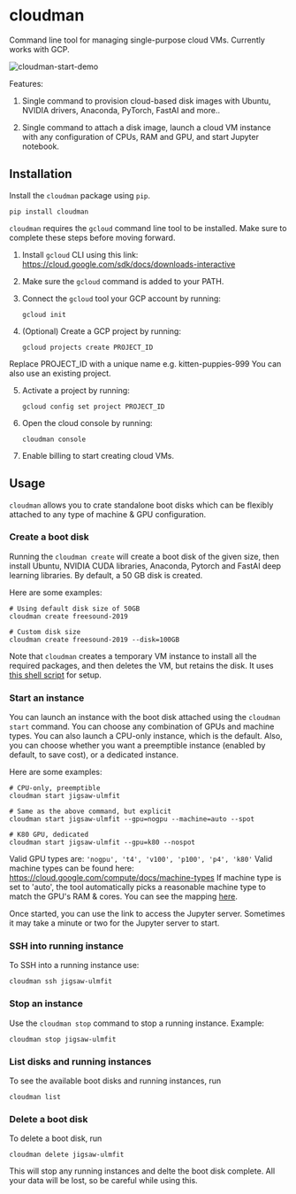 # cloudman

Command line tool for managing single-purpose cloud VMs. Currently works with GCP.

![cloudman-start-demo](https://i.imgur.com/g2DEBgN.gif)

Features:

1. Single command to provision cloud-based disk images with Ubuntu, NVIDIA drivers, Anaconda, PyTorch, FastAI and more..

2. Single command to attach a disk image, launch a cloud VM instance with any configuration of CPUs, RAM and GPU, and start Jupyter notebook.

## Installation

Install the `cloudman` package using `pip`.

```
pip install cloudman
```

`cloudman` requires the `gcloud` command line tool to be installed. Make sure to complete these steps before moving forward.

1. Install `gcloud` CLI using this link: https://cloud.google.com/sdk/docs/downloads-interactive

2. Make sure the `gcloud` command is added to your PATH.

3. Connect the `gcloud` tool your GCP account by running:

   `gcloud init`

4. (Optional) Create a GCP project by running:

   `gcloud projects create PROJECT_ID`

Replace PROJECT_ID with a unique name e.g. kitten-puppies-999
You can also use an existing project.

5. Activate a project by running:

   `gcloud config set project PROJECT_ID`

6. Open the cloud console by running:

   `cloudman console`

7. Enable billing to start creating cloud VMs.

## Usage

`cloudman` allows you to crate standalone boot disks which can be flexibly attached to any type of machine & GPU configuration.

### Create a boot disk

Running the `cloudman create` will create a boot disk of the given size, then install Ubuntu, NVIDIA CUDA libraries, Anaconda, Pytorch and FastAI deep learning libraries. By default, a 50 GB disk is created.

Here are some examples:

```
# Using default disk size of 50GB
cloudman create freesound-2019
```

```
# Custom disk size
cloudman create freesound-2019 --disk=100GB
```

Note that `cloudman` creates a temporary VM instance to install all the required packages, and then deletes the VM, but retains the disk. It uses [this shell script](https://raw.githubusercontent.com/aakashns/cloudman/master/cloudman/setup-scripts/gcp-ubutnu-nvidia410-fastai.sh) for setup.

### Start an instance

You can launch an instance with the boot disk attached using the `cloudman start` command. You can choose any combination of GPUs and machine types. You can also launch a CPU-only instance, which is the default. Also, you can choose whether you want a preemptible instance (enabled by default, to save cost), or a dedicated instance.

Here are some examples:

```
# CPU-only, preemptible
cloudman start jigsaw-ulmfit

# Same as the above command, but explicit
cloudman start jigsaw-ulmfit --gpu=nogpu --machine=auto --spot

# K80 GPU, dedicated
cloudman start jigsaw-ulmfit --gpu=k80 --nospot

```

Valid GPU types are: `'nogpu', 't4', 'v100', 'p100', 'p4', 'k80'`
Valid machine types can be found here: https://cloud.google.com/compute/docs/machine-types
If machine type is set to 'auto', the tool automatically picks a reasonable machine type to match the GPU's RAM & cores. You can see the mapping [here](https://github.com/aakashns/cloudman/blob/master/cloudman/gcp/constants.py).

Once started, you can use the link to access the Jupyter server. Sometimes it may take a minute or two for the Jupyter server to start.

### SSH into running instance

To SSH into a running instance use:

```
cloudman ssh jigsaw-ulmfit
```

### Stop an instance

Use the `cloudman stop` command to stop a running instance. Example:

```
cloudman stop jigsaw-ulmfit
```

### List disks and running instances

To see the available boot disks and running instances, run

```
cloudman list
```

### Delete a boot disk

To delete a boot disk, run

```
cloudman delete jigsaw-ulmfit
```

This will stop any running instances and delte the boot disk complete. All your data will be lost, so be careful while using this.
